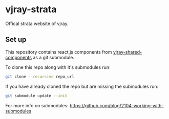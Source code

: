 # vjray-strata

Offical strata website of vjray.



## Set up

This repository contains react.js components from [vjray-shared-components](https://github.com/BarryPH/vjray-shared-components) as a git submodule.

To clone this repo along with it's submodules run:

```sh
git clone --recursive repo_url
```

If you have already cloned the repo but are missing the submodules run:

```sh
git submodule update --init
```

For more info on submodules: https://github.com/blog/2104-working-with-submodules
